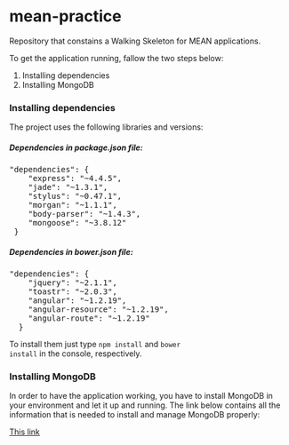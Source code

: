 mean-practice
=============

Repository that constains a Walking Skeleton for MEAN applications.

To get the application running, fallow the two steps below:

1. Installing dependencies
2. Installing MongoDB

### Installing dependencies

The project uses the following libraries and versions:

##### Dependencies in package.json file:

<pre>
"dependencies": {
    "express": "~4.4.5",
    "jade": "~1.3.1",
    "stylus": "~0.47.1",
    "morgan": "~1.1.1",
    "body-parser": "~1.4.3",
    "mongoose": "~3.8.12"
 }
</pre>

##### Dependencies in bower.json file:

<pre>
"dependencies": {
    "jquery": "~2.1.1",
    "toastr": "~2.0.3",
    "angular": "~1.2.19",
    "angular-resource": "~1.2.19",
    "angular-route": "~1.2.19"
  }
</pre>

To install them just type <code>npm install</code> and <code>bower install</code> in the console, respectively.

### Installing MongoDB
In order to have the application working, you have to install MongoDB in your environment and let it up and running. The link below contains all the information that is needed to install and manage MongoDB properly:

[This link](http://docs.mongodb.org/manual/tutorial/)




